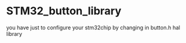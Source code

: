 # STM32_button_library
you have just to configure your stm32chip by changing in button.h hal library
